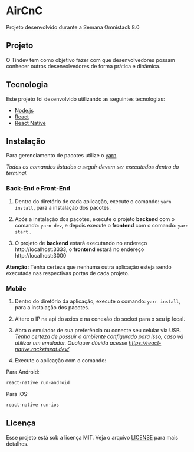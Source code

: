 # AirCnC

Projeto desenvolvido durante a Semana Omnistack 8.0

## Projeto

O Tindev tem como objetivo fazer com que desenvolvedores possam conhecer outros desenvolvedores de forma prática e dinâmica.

## Tecnologia

Este projeto foi desenvolvido utilizando as seguintes tecnologias:

- [Node.js](https://nodejs.org/en/)
- [React](https://reactjs.org/)
- [React Native](https://facebook.github.io/react-native/)

## Instalação

Para gerenciamento de pacotes utilize o [yarn](https://yarnpkg.com/).

_Todos os comandos listados a seguir devem ser executados dentro do terminal._

### Back-End e Front-End

1. Dentro do diretório de cada aplicação, execute o comando: `yarn install`, para a instalação dos pacotes.

2. Após a instalação dos pacotes, execute o projeto **backend** com o comando: `yarn dev`, e depois execute o **frontend** com o comando: `yarn start` .

3. O projeto de **backend** estará executando no endereço http://localhost:3333, o **frontend** estará no endereço http://localhost:3000

**Atenção:** Tenha certeza que nenhuma outra aplicação esteja sendo executada nas respectivas portas de cada projeto.

### Mobile

1. Dentro do diretório da aplicação, execute o comando: `yarn install`, para a instalação dos pacotes.

2. Altere o IP na api do axios e na conexão do socket para o seu ip local.

3. Abra o emulador de sua preferência ou conecte seu celular via USB.
_Tenha certeza de possuir o ambiente configurado para isso, caso vã utilizar um emulador. Qualquer dúvida acesse https://react-native.rocketseat.dev/_

4. Execute o aplicação com o comando:

Para Android:
```bash
react-native run-android
```

Para iOS:
```bash
react-native run-ios
```

## Licença

Esse projeto está sob a licença MIT. Veja o arquivo [LICENSE](https://github.com/AleixoGJunior/AirCnC/blob/master/LICENSE) para mais detalhes.